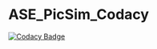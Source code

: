# ASE_PicSim_Codacy

[![Codacy Badge](https://app.codacy.com/project/badge/Grade/ba83c5be20a64f7daf97770140a3cde8)](https://www.codacy.com?utm_source=github.com&amp;utm_medium=referral&amp;utm_content=NaschKadse/ASE_PicSim_Codacy&amp;utm_campaign=Badge_Grade)
